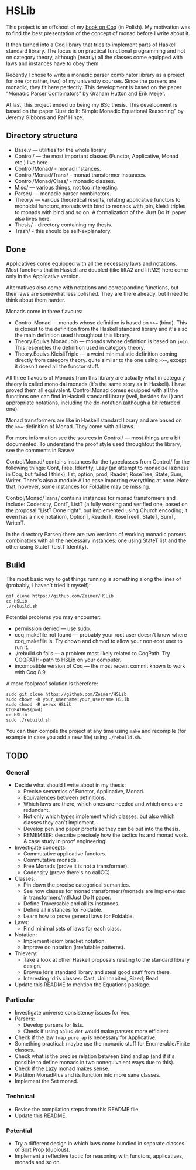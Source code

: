 # HSLib

This project is an offshoot of my [book on Coq](https://zeimer.github.io/) (in Polish). My motivation was to find the best presentation of the concept of monad before I write about it.

It then turned into a Coq library that tries to implement parts of Haskell standard library. The focus is on practical functional programming and not on category theory, although (nearly) all the classes come equipped with laws and instances have to obey them.

Recently I chose to write a monadic parser combinator library as a project for one (or rather, two) of my university courses. Since the parsers are monadic, they fit here perfectly. This development is based on the paper "Monadic Parser Combinators" by Graham Hutton and Erik Meijer.

At last, this project ended up being my BSc thesis. This development is based on the paper "Just do It: Simple Monadic Equational Reasoning" by Jeremy Gibbons and Ralf Hinze.

## Directory structure

* Base.v — utilities for the whole library
* Control/ — the most important classes (Functor, Applicative, Monad etc.) live here.
* Control/Monad/ - monad instances.
* Control/Monad/Trans/ - monad transformer instances.
* Control/Monad/Class/ - monadic classes.
* Misc/ — various things, not too interesting.
* Parser/ — monadic parser combinators.
* Theory/ — various theoretical results, relating applicative functors to monoidal functors, monads with bind to monads with join, kleisli triples to monads with bind and so on. A formalization of the 'Just Do It' paper also lives here.
* Thesis/ - directory containing my thesis.
* Trash/ - this should be self-explanatory.

## Done

Applicatives come equipped with all the necessary laws and notations. Most functions that in Haskell are doubled (like liftA2 and liftM2) here come only in the Applicative version.

Alternatives also come with notations and corresponding functions, but their laws are somewhat less polished. They are there already, but I need to think about them harder.

Monads come in three flavours:
* Control.Monad — monads whose definition is based on `>>=` (bind). This is closest to the definition from the Haskell standard library and it's also the main definition used throughtout this library.
* Theory.Equivs.MonadJoin — monads whose definition is based on `join`. This resembles the definition used in category theory.
* Theory.Equivs.KleisliTriple — a weird minimalistic definition coming directly from category theory. quite similar to the one using `>>=`, except it doesn't need all the functor stuff.

All three flavours of Monads from this library are actually what in category theory is called monoidal monads (it's the same story as in Haskell). I have proved them all equivalent. Control.Monad comes equipped with all the functions one can find in Haskell standard library (well, besides `fail`) and appropriate notations, including the do-notation (although a bit retarded one).

Monad transformers are like in Haskell standard library and are based on the `>>=`-definition of Monad. They come with all laws.

For more information see the sources in Control/ — most things are a bit documented. To understand the proof style used throughtout the library, see the comments in Base.v

Control/Monad/ contains instances for the typeclasses from Control/ for the following things: Cont, Free, Identity, Lazy (an attempt to monadize laziness in Coq, but failed I think), list, option, prod, Reader, RoseTree, State, Sum, Writer. There's also a module All to ease importing everything at once. Note that, however, some instances for Foldable may be missing.

Control/Monad/Trans/ contains instances for monad transformers and include: Codensity, ContT, ListT (a fully working and verified one, based on the proposal "ListT Done right", but implemented using Church encoding; it even has a nice notation), OptionT, ReaderT, RoseTreeT, StateT, SumT, WriterT.

In the directory Parser/ there are two versions of working monadic parsers combinators with all the necessary instances: one using StateT list and the other using StateT (ListT Identity).

## Build

The most basic way to get things running is something along the lines of (probably, I haven't tried it myself):

```
git clone https://github.com/Zeimer/HSLib
cd HSLib
./rebuild.sh
```

Potential problems you may encounter:
* permission denied — use sudo.
* coq_makefile not found — probably your root user doesn't know where coq_makefile is. Try chown and chmod to allow your non-root user to run it.
* ./rebuild.sh fails — a problem most likely related to CoqPath. Try COQPATH=path to HSLib on your computer.
* incompatible version of Coq — the most recent commit known to work with Coq 8.9

A more foolproof solution is therefore:

```
sudo git clone https://github.com/Zeimer/HSLib
sudo chown -R your_username:your_username HSLib
sudo chmod -R u+rwx HSLib
COQPATH=$(pwd)
cd HSLib
sudo ./rebuild.sh
```

You can then compile the project at any time using `make` and recompile (for example in case you add a new file) using `./rebuild.sh`.

## TODO

### General

* Decide what should I write about in my thesis:
  * Precise semantics of Functor, Applicative, Monad.
  * Equivalences between definitions.
  * Which laws are there, which ones are needed and which ones are redundant.
  * Not only which types implement which classes, but also which classes they can't implement.
  * Develop pen and paper proofs so they can be put into the thesis.
  * REMEMBER: describe precisely how the tactics hs and monad work. A case study in proof engineering!
* Investigate concepts:
  * Commutative applicative functors.
  * Commutative monads.
  * Free Monads (prove it is not a transformer).
  * Codensity (prove there's no callCC).
* Classes:
  * Pin down the precise categorical semantics.
  * See how classes for monad transformers/monads are implemented in transformers/mtl/Just Do It paper.
  * Define Traversable and all its instances.
  * Define all instances for Foldable.
  * Learn how to prove general laws for Foldable.
* Laws:
  * Find minimal sets of laws for each class.
* Notation:
  * Implement idiom bracket notation.
  * Improve do notation (irrefutable patterns).
* Thievery:
  * Take a look at other Haskell proposals relating to the standard library design.
  * Browse Idris standard library and steal good stuff from there.
  * Interesting Idris classes: Cast, Uninhabited, Sized, Read
* Update this README to mention the Equations package.

### Particular

* Investigate universe consistency issues for Vec.
* Parsers:
  * Develop parsers for lists.
  * Check if using `aplus_det` would make parsers more efficient.
* Check if the law `fmap_pure_ap` is necessary for Applicative.
* Something practical: maybe use the monadic stuff for Enumerable/Finite classes.
* Check what is the precise relation between bind and ap (and if it's possible to define monads in two nonequivalent ways due to this).
* Check if the Lazy monad makes sense.
* Partition MonadPlus and its function into more sane classes.
* Implement the Set monad.

### Technical

* Revise the compilation steps from this README file.
* Update this README.

### Potential
* Try a different design in which laws come bundled in separate classes of Sort Prop (dubious).
* Implement a reflective tactic for reasoning with functors, applicatives, monads and so on.
